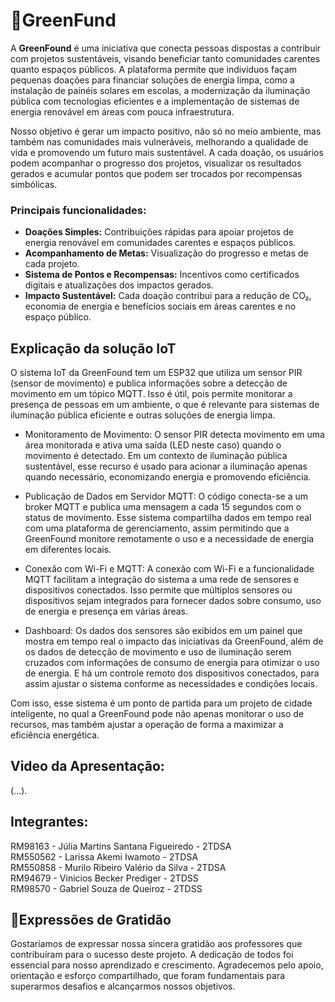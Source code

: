 # 🍃GreenFund

A **GreenFound** é uma iniciativa que conecta pessoas dispostas a contribuir com projetos sustentáveis, visando beneficiar tanto comunidades carentes quanto espaços públicos. A plataforma permite que indivíduos façam pequenas doações para financiar soluções de energia limpa, como a instalação de painéis solares em escolas, a modernização da iluminação pública com tecnologias eficientes e a implementação de sistemas de energia renovável em áreas com pouca infraestrutura.

Nosso objetivo é gerar um impacto positivo, não só no meio ambiente, mas também nas comunidades mais vulneráveis, melhorando a qualidade de vida e promovendo um futuro mais sustentável. A cada doação, os usuários podem acompanhar o progresso dos projetos, visualizar os resultados gerados e acumular pontos que podem ser trocados por recompensas simbólicas.

### **Principais funcionalidades:**

- **Doações Simples:** Contribuições rápidas para apoiar projetos de energia renovável em comunidades carentes e espaços públicos.
- **Acompanhamento de Metas:** Visualização do progresso e metas de cada projeto.
- **Sistema de Pontos e Recompensas:** Incentivos como certificados digitais e atualizações dos impactos gerados.
- **Impacto Sustentável:** Cada doação contribui para a redução de CO₂, economia de energia e benefícios sociais em áreas carentes e no espaço público.


## **Explicação da solução IoT**
O sistema IoT da GreenFound tem um ESP32 que utiliza um sensor PIR (sensor de movimento) e publica informações sobre a detecção de movimento em um tópico MQTT. Isso é útil, pois permite monitorar a presença de pessoas em um ambiente, o que é relevante para sistemas de iluminação pública eficiente e outras soluções de energia limpa.

- Monitoramento de Movimento: O sensor PIR detecta movimento em uma área monitorada e ativa uma saída (LED neste caso) quando o movimento é detectado. Em um contexto de iluminação pública sustentável, esse recurso é usado para acionar a iluminação apenas quando necessário, economizando energia e promovendo eficiência.

- Publicação de Dados em Servidor MQTT: O código conecta-se a um broker MQTT e publica uma mensagem a cada 15 segundos com o status de movimento. Esse sistema compartilha dados em tempo real com uma plataforma de gerenciamento, assim permitindo que a GreenFound monitore remotamente o uso e a necessidade de energia em diferentes locais.

- Conexão com Wi-Fi e MQTT: A conexão com Wi-Fi e a funcionalidade MQTT facilitam a integração do sistema a uma rede de sensores e dispositivos conectados. Isso permite que múltiplos sensores ou dispositivos sejam integrados para fornecer dados sobre consumo, uso de energia e presença em várias áreas.

- Dashboard:  Os dados dos sensores são exibidos em um painel que mostra em tempo real o impacto das iniciativas da GreenFound, além de os dados de detecção de movimento e uso de iluminação serem cruzados com informações de consumo de energia para otimizar o uso de energia. E há um controle remoto dos dispositivos conectados, para assim ajustar o sistema conforme as necessidades e condições locais.

Com isso, esse sistema é um ponto de partida para um projeto de cidade inteligente, no qual a GreenFound pode não apenas monitorar o uso de recursos, mas também ajustar a operação de forma a maximizar a eficiência energética.

## **Video da Apresentação:**
(...).


## **Integrantes:**
RM98163 - Júlia Martins Santana Figueiredo - 2TDSA <br>
RM550562 - Larissa Akemi Iwamoto - 2TDSA <br>
RM550858 - Murilo Ribeiro Valério da Silva - 2TDSA <br>
RM94679 - Vinicios Becker Prediger - 2TDSS <br>
RM98570 - Gabriel Souza de Queiroz - 2TDSS <br>

## 💚Expressões de Gratidão
Gostaríamos de expressar nossa sincera gratidão aos professores que contribuíram para o sucesso deste projeto. A dedicação de todos foi essencial para nosso aprendizado e crescimento. Agradecemos pelo apoio, orientação e esforço compartilhado, que foram fundamentais para superarmos desafios e alcançarmos nossos objetivos.
